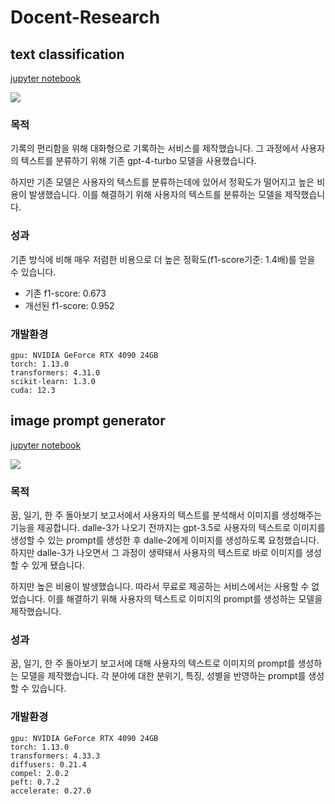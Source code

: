 # Docent-Research

## text classification
[jupyter notebook](https://github.com/Docent-Inc/Docent-Research/blob/main/text_classification.ipynb)

![](https://kr.object.ncloudstorage.com/docent/Screenshot%202024-01-25%20at%203.08.44%20PM.png)

### 목적
기록의 편리함을 위해 대화형으로 기록하는 서비스를 제작했습니다. 그 과정에서 사용자의 텍스트를 분류하기 위해 기존 gpt-4-turbo 모델을 사용했습니다.

하지만 기존 모델은 사용자의 텍스트를 분류하는데에 있어서 정확도가 떨어지고 높은 비용이 발생했습니다. 이를 해결하기 위해 사용자의 텍스트를 분류하는 모델을 제작했습니다.

### 성과
기존 방식에 비해 매우 저렴한 비용으로 더 높은 정확도(f1-score기준: 1.4배)를 얻을 수 있습니다.
- 기존 f1-score: 0.673
- 개선된 f1-score: 0.952

### 개발환경
    gpu: NVIDIA GeForce RTX 4090 24GB
    torch: 1.13.0
    transformers: 4.31.0
    scikit-learn: 1.3.0
    cuda: 12.3

## image prompt generator
[jupyter notebook](https://github.com/Docent-Inc/Docent-Research/blob/main/%08image_prompt_generator.ipynb)

![](https://kr.object.ncloudstorage.com/docent/Group%2088.png)

### 목적
꿈, 일기, 한 주 돌아보기 보고서에서 사용자의 텍스트를 분석해서 이미지를 생성해주는 기능을 제공합니다. dalle-3가 나오기 전까지는 gpt-3.5로 사용자의 텍스트로 이미지를 생성할 수 있는 prompt를 생성한 후 dalle-2에게 이미지를 생성하도록 요청했습니다. 하지만 dalle-3가 나오면서 그 과정이 생략돼서 사용자의 텍스트로 바로 이미지를 생성할 수 있게 됐습니다.

하지만 높은 비용이 발생했습니다. 따라서 무료로 제공하는 서비스에서는 사용할 수 없었습니다. 이를 해결하기 위해 사용자의 텍스트로 이미지의 prompt를 생성하는 모델을 제작했습니다.

### 성과
꿈, 일기, 한 주 돌아보기 보고서에 대해 사용자의 텍스트로 이미지의 prompt를 생성하는 모델을 제작했습니다. 각 분야에 대한 분위기, 특징, 성별을 반영하는 prompt를 생성할 수 있습니다.

### 개발환경
    gpu: NVIDIA GeForce RTX 4090 24GB
    torch: 1.13.0
    transformers: 4.33.3
    diffusers: 0.21.4
    compel: 2.0.2
    peft: 0.7.2
    accelerate: 0.27.0